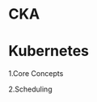 # CKA
Kubernetes
===================================================
1.Core Concepts



2.Scheduling

